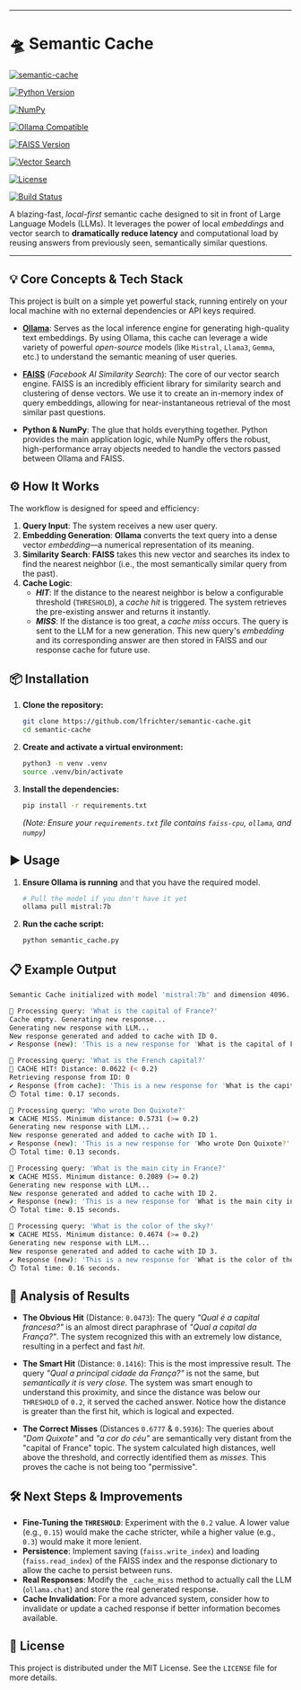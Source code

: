 
-----

# 🛸 Semantic Cache



[![semantic-cache](https://img.shields.io/github/stars/lfrichter/semantic-cache?style=flat&logo=github)](https://github.com/lfrichter/semantic-cache)

[![Python Version](https://img.shields.io/badge/Python-3.8%2B-blue?logo=python)](https://www.python.org/)

[![NumPy](https://img.shields.io/badge/NumPy-2.3.0-013243?style=flat&logo=numpy&logoColor=white)](https://numpy.org)

[![Ollama Compatible](https://img.shields.io/badge/Ollama-Compatible-green?logo=Ollama)](https://ollama.com/)

[![FAISS Version](https://img.shields.io/badge/FAISS-Latest-red?logo=facebook)](https://faiss.ai/)

[![Vector Search](https://img.shields.io/badge/Vector%20Search-Enabled-blueviolet?logo=elasticsearch)](https://faiss.ai/)

[![License](https://img.shields.io/badge/License-MIT-yellow?logo=open-source-initiative)](https://app.outlier.ai/playground/LICENSE)

[![Build Status](https://img.shields.io/badge/Build-Passing-brightgreen?logo=github-actions)](https://github.com/yourusername/semantic-cache)

A blazing-fast, *local-first* semantic cache designed to sit in front of Large Language Models (LLMs). It leverages the power of local *embeddings* and vector search to **dramatically reduce latency** and computational load by reusing answers from previously seen, semantically similar questions.

-----

## 💡 Core Concepts & Tech Stack

This project is built on a simple yet powerful stack, running entirely on your local machine with no external dependencies or API keys required.

  * **[Ollama](https://ollama.com/)**: Serves as the local inference engine for generating high-quality text embeddings. By using Ollama, this cache can leverage a wide variety of powerful *open-source* models (like `Mistral`, `Llama3`, `Gemma`, etc.) to understand the semantic meaning of user queries.

  * **[FAISS](https://faiss.ai/)** (*Facebook AI Similarity Search*): The core of our vector search engine. FAISS is an incredibly efficient library for similarity search and clustering of dense vectors. We use it to create an in-memory index of query embeddings, allowing for near-instantaneous retrieval of the most similar past questions.

  * **Python & NumPy**: The glue that holds everything together. Python provides the main application logic, while NumPy offers the robust, high-performance array objects needed to handle the vectors passed between Ollama and FAISS.

## ⚙️ How It Works

The workflow is designed for speed and efficiency:

1.  **Query Input**: The system receives a new user query.
2.  **Embedding Generation**: **Ollama** converts the text query into a dense vector *embedding*—a numerical representation of its meaning.
3.  **Similarity Search**: **FAISS** takes this new vector and searches its index to find the nearest neighbor (i.e., the most semantically similar query from the past).
4.  **Cache Logic**:
      * ***HIT***: If the distance to the nearest neighbor is below a configurable threshold (`THRESHOLD`), a *cache hit* is triggered. The system retrieves the pre-existing answer and returns it instantly.
      * ***MISS***: If the distance is too great, a *cache miss* occurs. The query is sent to the LLM for a new generation. This new query's *embedding* and its corresponding answer are then stored in FAISS and our response cache for future use.

## 📦 Installation

1.  **Clone the repository:**

    ```bash
    git clone https://github.com/lfrichter/semantic-cache.git
    cd semantic-cache
    ```

2.  **Create and activate a virtual environment:**

    ```bash
    python3 -m venv .venv
    source .venv/bin/activate
    ```

3.  **Install the dependencies:**

    ```bash
    pip install -r requirements.txt
    ```

    *(Note: Ensure your `requirements.txt` file contains `faiss-cpu`, `ollama`, and `numpy`)*

## ▶️ Usage

1.  **Ensure Ollama is running** and that you have the required model.

    ```bash
    # Pull the model if you don't have it yet
    ollama pull mistral:7b
    ```

2.  **Run the cache script:**

    ```bash
    python semantic_cache.py
    ```


## 📋 Example Output

```bash
Semantic Cache initialized with model 'mistral:7b' and dimension 4096.

🔎 Processing query: 'What is the capital of France?'
Cache empty. Generating new response...
Generating new response with LLM...
New response generated and added to cache with ID 0.
✔️ Response (new): 'This is a new response for 'What is the capital of France?' generated at 21:46:54'

🔎 Processing query: 'What is the French capital?'
🎯 CACHE HIT! Distance: 0.0622 (< 0.2)
Retrieving response from ID: 0
✔️ Response (from cache): 'This is a new response for 'What is the capital of France?' generated at 21:46:54'
⏱️ Total time: 0.17 seconds.

🔎 Processing query: 'Who wrote Don Quixote?'
❌ CACHE MISS. Minimum distance: 0.5731 (>= 0.2)
Generating new response with LLM...
New response generated and added to cache with ID 1.
✔️ Response (new): 'This is a new response for 'Who wrote Don Quixote?' generated at 21:46:56'
⏱️ Total time: 0.13 seconds.

🔎 Processing query: 'What is the main city in France?'
❌ CACHE MISS. Minimum distance: 0.2089 (>= 0.2)
Generating new response with LLM...
New response generated and added to cache with ID 2.
✔️ Response (new): 'This is a new response for 'What is the main city in France?' generated at 21:46:58'
⏱️ Total time: 0.15 seconds.

🔎 Processing query: 'What is the color of the sky?'
❌ CACHE MISS. Minimum distance: 0.4674 (>= 0.2)
Generating new response with LLM...
New response generated and added to cache with ID 3.
✔️ Response (new): 'This is a new response for 'What is the color of the sky?' generated at 21:46:59'
⏱️ Total time: 0.16 seconds.
```


## 🧠 Analysis of Results

  * **The Obvious Hit** (Distance: `0.0473`): The query *"Qual é a capital francesa?"* is an almost direct paraphrase of *"Qual a capital da França?"*. The system recognized this with an extremely low distance, resulting in a perfect and fast *hit*.

  * **The Smart Hit** (Distance: `0.1416`): This is the most impressive result. The query *"Qual a principal cidade da França?"* is not the same, but *semantically it is very close*. The system was smart enough to understand this proximity, and since the distance was below our `THRESHOLD` of `0.2`, it served the cached answer. Notice how the distance is greater than the first hit, which is logical and expected.

  * **The Correct Misses** (Distances `0.6777` & `0.5936`): The queries about *"Dom Quixote"* and *"a cor do céu"* are semantically very distant from the "capital of France" topic. The system calculated high distances, well above the threshold, and correctly identified them as *misses*. This proves the cache is not being too "permissive".

## 🛠️ Next Steps & Improvements

  * **Fine-Tuning the `THRESHOLD`**: Experiment with the `0.2` value. A lower value (e.g., `0.15`) would make the cache stricter, while a higher value (e.g., `0.3`) would make it more lenient.
  * **Persistence**: Implement saving (`faiss.write_index`) and loading (`faiss.read_index`) of the FAISS index and the response dictionary to allow the cache to persist between runs.
  * **Real Responses**: Modify the `_cache_miss` method to actually call the LLM (`ollama.chat`) and store the real generated response.
  * **Cache Invalidation**: For a more advanced system, consider how to invalidate or update a cached response if better information becomes available.

## 📜 License

This project is distributed under the MIT License. See the `LICENSE` file for more details.
